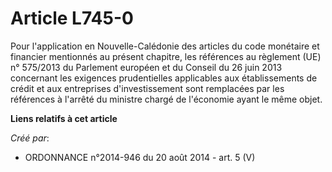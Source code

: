 # Article L745-0

Pour l'application en Nouvelle-Calédonie des articles du code monétaire et financier mentionnés au présent chapitre, les
références au règlement (UE) n° 575/2013 du Parlement européen et du Conseil du 26 juin 2013 concernant les exigences
prudentielles applicables aux établissements de crédit et aux entreprises d'investissement sont remplacées par les références
à l'arrêté du ministre chargé de l'économie ayant le même objet.

**Liens relatifs à cet article**

_Créé par_:

  - ORDONNANCE n°2014-946 du 20 août 2014 - art. 5 (V)
